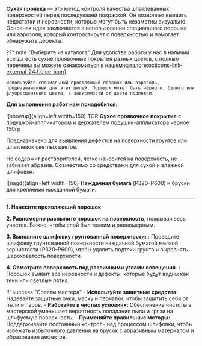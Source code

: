 __Сухая проявка__ — это метод контроля качества шпатлеванных поверхностей перед последующей покраской. Он позволяет выявить недостатки и неровности, которые могут быть незаметны визуально. Основная идея заключается в использовании специального порошка или аэрозоля, который контрастирует с поверхностью и помогает обнаружить дефекты. 

??? note "Выберите из каталога"
	Для удобства работы у нас в наличии всегда есть сухие проявочные покрытия разных цветов, с полным перечнем вы можете ознакомиться в нашем [каталоге:octicons-link-external-24:{.blue-icon}](https://autolevel.pro/catalog/proyavochnoe_pokrytie/)

	Используйте специальный проявляющий порошок или аэрозоль, предназначенный для этих целей. Порошок может быть чёрного, белого или флуоресцентного цвета, в зависимости от цвета подложки.


__Для выполнения работ нам понадобится:__

![showup]{align=left width=150} TOR __Сухое проявочное покрытие__ с подушкой-аппликатором и держателем подушки-аппликатора черное 150гр

Предназначено для выявления дефектов на поверхности грунтов или шпатлевок светлых цветов. 

Не содержит растворителей, легко наносится на поверхность, не забивает абразив. Совместимо со средствами для сухой и влажной шлифовки. 

![nagd]{align=left width=150} __Наждачная бумага__ (P320–P600) и бруски для крепления наждачной бумаги. 

--- 

__1. Нанесите проявляющий порошок__

__2. Равномерно распылите порошок на поверхность__, покрывая весь участок. Важно, чтобы слой был тонким и равномерным.

__3. Выполните шлифовку грунтованной поверхности:__ 
:    Проведите  шлифовку грунтованной поверхности наждачной бумагой мелкой зернистости (P320–P600), чтобы удалить подтеки грунта и выровнять шероховатость поверхности.

__4. Осмотрите поверхность под различными углами освещения.__
:    Порошок выявит все неровности и дефекты, которые будут видны как тени или светлые пятна.

!!! success "Советы мастера"
	- __Используйте защитные средства:__ Надевайте защитные очки, маску и перчатки, чтобы защитить себя от пыли и паров.
    - __Работайте в чистых условиях:__ Обеспечение чистоты в мастерской уменьшает вероятность попадания пыли и грязи на шлифуемую поверхность.
	- __Применяйте правильные методы:__ Поддерживайте постоянный контроль над процессом шлифовки, чтобы избежать избыточного давления на брусок с абразивным материалом и образования дефектов.
